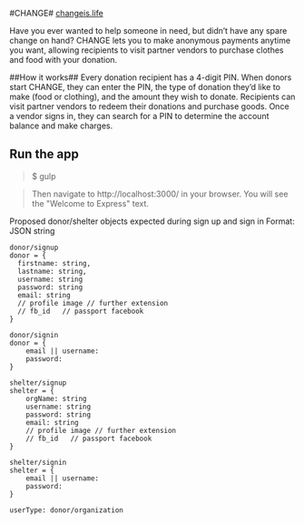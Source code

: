 #CHANGE#
[changeis.life](changeis.life)

Have you ever wanted to help someone in need, but didn’t have any spare change on hand? CHANGE lets you to make anonymous payments anytime you want, allowing recipients to visit partner vendors to purchase clothes and food with your donation. 

##How it works##
Every donation recipient has a 4-digit PIN. When donors start CHANGE, they can enter the PIN, the type of donation they’d like to make (food or clothing), and the amount they wish to donate. Recipients can visit partner vendors to redeem their donations and purchase goods. Once a vendor signs in, they can search for a PIN to determine the account balance and make charges.


## Run the app ##
  >$ gulp
  
  >Then navigate to http://localhost:3000/ in your browser. You will see the "Welcome to Express" text.

Proposed donor/shelter objects expected during sign up and sign in
Format: JSON string
```
donor/signup
donor = {
  firstname: string,
  lastname: string,
  username: string
  password: string
  email: string
  // profile image // further extension
  // fb_id   // passport facebook
}

donor/signin
donor = {
    email || username:                
    password:
}

shelter/signup
shelter = {
    orgName: string
    username: string
    password: string
    email: string
    // profile image // further extension
    // fb_id   // passport facebook
}

shelter/signin
shelter = {
    email || username:
    password:
}

userType: donor/organization
```
